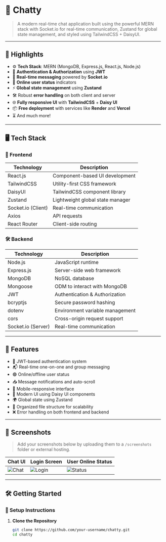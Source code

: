 # 💬 Chatty

> A modern real-time chat application built using the powerful MERN stack with Socket.io for real-time communication, Zustand for global state management, and styled using TailwindCSS + DaisyUI.

---

## 🌟 Highlights

- ⚙️ **Tech Stack**: MERN (MongoDB, Express.js, React.js, Node.js)
- 🎃 **Authentication & Authorization** using **JWT**
- 👾 **Real-time messaging** powered by **Socket.io**
- 🚀 **Online user status** indicators
- ⚡ **Global state management** using **Zustand**
- 🛠️ Robust **error handling** on both client and server
- 🌐 **Fully responsive UI** with **TailwindCSS** + **Daisy UI**
- 📦 **Free deployment** with services like **Render** and **Vercel**
- ⏳ And much more!

---

## 🖥️ Tech Stack

### 🧩 Frontend
| Technology     | Description                           |
|----------------|---------------------------------------|
| React.js       | Component-based UI development        |
| TailwindCSS    | Utility-first CSS framework           |
| DaisyUI        | TailwindCSS component library         |
| Zustand        | Lightweight global state manager      |
| Socket.io (Client) | Real-time communication           |
| Axios          | API requests                          |
| React Router   | Client-side routing                   |

### 🛠️ Backend
| Technology     | Description                           |
|----------------|---------------------------------------|
| Node.js        | JavaScript runtime                    |
| Express.js     | Server-side web framework             |
| MongoDB        | NoSQL database                        |
| Mongoose       | ODM to interact with MongoDB          |
| JWT            | Authentication & Authorization        |
| bcryptjs       | Secure password hashing               |
| dotenv         | Environment variable management       |
| cors           | Cross-origin request support          |
| Socket.io (Server) | Real-time communication           |

---

## 🚀 Features

- 🔐 JWT-based authentication system
- 📬 Real-time one-on-one and group messaging
- 🟢 Online/offline user status
- 📥 Message notifications and auto-scroll
- 📱 Mobile-responsive interface
- 🎨 Modern UI using Daisy UI components
- 🌍 Global state using Zustand
- 🧩 Organized file structure for scalability
- ❌ Error handling on both frontend and backend

---

## 📸 Screenshots

> Add your screenshots below by uploading them to a `/screenshots` folder or external hosting.

| Chat UI | Login Screen | User Online Status |
|--------|--------------|--------------------|
| ![Chat](./screenshots/chat-ui.png) | ![Login](./screenshots/login.png) | ![Status](./screenshots/online-status.png) |

---

## 🛠️ Getting Started

### 🔧 Setup Instructions

1. **Clone the Repository**
   ```bash
   git clone https://github.com/your-username/chatty.git
   cd chatty
